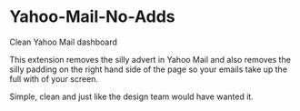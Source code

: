 Yahoo-Mail-No-Adds
==================

Clean Yahoo Mail dashboard

This extension removes the silly advert in Yahoo Mail and also removes the silly padding on the right hand side of the page so your emails take up the full with of your screen.

Simple, clean and just like the design team would have wanted it.